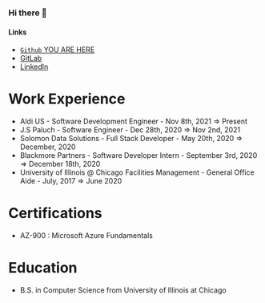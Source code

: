 ### Hi there 👋

#### Links
- [`Github` YOU ARE HERE](https://github.com/MorenoAlexander)
- [GitLab](https://gitlab.com/MorenoAlexander)
- [LinkedIn](https://www.linkedin.com/in/alexander-moreno-2019a)


# Work Experience
- Aldi US - Software Development Engineer - Nov 8th, 2021 => Present
- J.S Paluch - Software Engineer - Dec 28th, 2020 => Nov 2nd, 2021
- Solomon Data Solutions - Full Stack Developer - May 20th, 2020 => December, 2020
- Blackmore Partners - Software Developer Intern - September 3rd, 2020 => December 18th, 2020
- University of Illinois @ Chicago Facilities Management - General Office Aide - July, 2017 => June 2020

# Certifications

- AZ-900 : Microsoft Azure Fundamentals

# Education
 - B.S. in Computer Science from University of Illinois at Chicago



<!--
**MorenoAlexander/MorenoAlexander** is a ✨ _special_ ✨ repository because its `README.md` (this file) appears on your GitHub profile.

Here are some ideas to get you started:





- 🔭 I’m currently working on ...
- 🌱 I’m currently learning ...
- 👯 I’m looking to collaborate on ...
- 🤔 I’m looking for help with ...
- 💬 Ask me about ...
- 📫 How to reach me: ...
- 😄 Pronouns: ...
- ⚡ Fun fact: ...
-->
